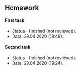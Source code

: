 ## Homework 
#### First task
* Status - finished (not reviewed).
* Data: 29.04.2020 (18:49).

#### Second task
* Status - finished (not reviewed).
* Data: 29.04.2020 (19:24).